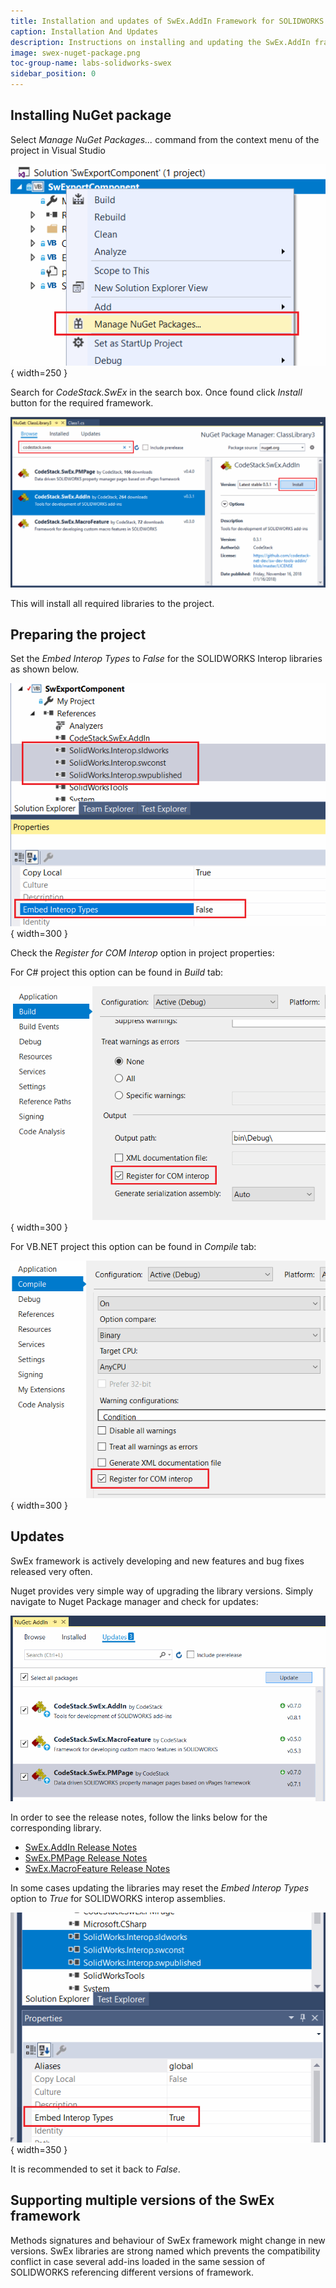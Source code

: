```yaml
---
title: Installation and updates of SwEx.AddIn Framework for SOLIDWORKS add-ins
caption: Installation And Updates
description: Instructions on installing and updating the SwEx.AddIn framework for developing SOLIDWORKS add-ins in C# and VB.NET
image: swex-nuget-package.png
toc-group-name: labs-solidworks-swex
sidebar_position: 0
---
```

## Installing NuGet package

Select *Manage NuGet Packages...* command from the context menu of the project in Visual Studio

![Manage NuGet Packages... command in the project context menu](manage-nuget-packages.png){ width=250 }

Search for *CodeStack.SwEx* in the search box. Once found click *Install* button for the required framework.

![CodeStack.SwEx.AddIn NuGet package](swex-nuget-package.png)

This will install all required libraries to the project.

## Preparing the project

Set the *Embed Interop Types* to *False* for the SOLIDWORKS Interop libraries as shown below.

![Disabling the option to embed interop types for SOLIDWORKS interops](sw-interops-embed-inteop-types-false.png){ width=300 }

Check the *Register for COM Interop* option in project properties:

For C# project this option can be found in *Build* tab:

![Register for COM Interop option in C# project](register-for-com-interops-csharp.png){ width=300 }

For VB.NET project this option can be found in *Compile* tab:

![Register for COM Interop option in VB.NET project](register-for-com-interops-vbnet.png){ width=300 }

## Updates

SwEx framework is actively developing and new features and bug fixes released very often. 

Nuget provides very simple way of upgrading the library versions. Simply navigate to Nuget Package manager and check for updates:

![Updating nuget packages](update-nuget-packages.png)

In order to see the release notes, follow the links below for the corresponding library.

* [SwEx.AddIn Release Notes](https://docs.codestack.net/swex/add-in/html/version-history.htm)
* [SwEx.PMPage Release Notes](https://docs.codestack.net/swex/pmpage/html/version-history.htm)
* [SwEx.MacroFeature Release Notes](https://docs.codestack.net/swex/macro-feature/html/version-history.htm)

In some cases updating the libraries may reset the *Embed Interop Types* option to *True* for SOLIDWORKS interop assemblies.

![SOLIDWORKS interop option is reset to True after the update](embed-interop-true.png){ width=350 }

It is recommended to set it back to *False*.

## Supporting multiple versions of the SwEx framework

Methods signatures and behaviour of SwEx framework might change in new versions. SwEx libraries are strong named which prevents the compatibility conflict in case several add-ins loaded in the same session of SOLIDWORKS referencing different versions of framework.